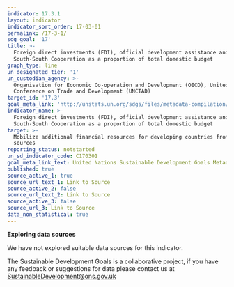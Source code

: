 ```yaml
---
indicator: 17.3.1
layout: indicator
indicator_sort_order: 17-03-01
permalink: /17-3-1/
sdg_goal: '17'
title: >-
  Foreign direct investments (FDI), official development assistance and
  South-South Cooperation as a proportion of total domestic budget
graph_type: line
un_designated_tier: '1'
un_custodian_agency: >-
  Organisation for Economic Co-operation and Development (OECD), United Nations
  Conference on Trade and Development (UNCTAD)
target_id: '17.3'
goal_meta_link: 'http://unstats.un.org/sdgs/files/metadata-compilation/Metadata-Goal-17.pdf'
indicator_name: >-
  Foreign direct investments (FDI), official development assistance and
  South-South Cooperation as a proportion of total domestic budget
target: >-
  Mobilize additional financial resources for developing countries from multiple
  sources
reporting_status: notstarted
un_sd_indicator_code: C170301
goal_meta_link_text: United Nations Sustainable Development Goals Metadata (pdf 468kB)
published: true
source_active_1: true
source_url_text_1: Link to Source
source_active_2: false
source_url_text_2: Link to Source
source_active_3: false
source_url_3: Link to Source
data_non_statistical: true
---
```

**Exploring data sources**

We have not explored suitable data sources for this indicator. 

The Sustainable Development Goals is a collaborative project, if you have any feedback or suggestions for data please contact us at <SustainableDevelopment@ons.gov.uk>

